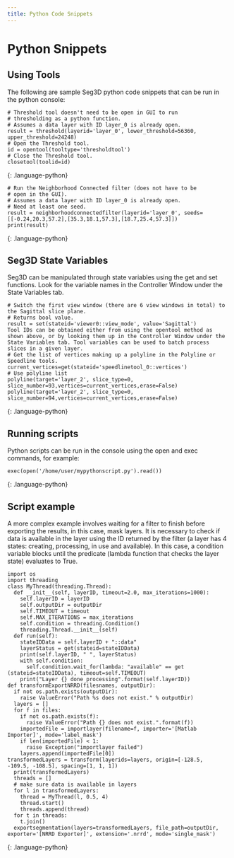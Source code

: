 ```yaml
---
title: Python Code Snippets
---
```


# Python Snippets

## Using Tools

The following are sample Seg3D python code snippets that can be run in the python console:

~~~
# Threshold tool doesn't need to be open in GUI to run
# thresholding as a python function.
# Assumes a data layer with ID layer_0 is already open.
result = threshold(layerid='layer_0', lower_threshold=56360,
upper_threshold=24248)
# Open the Threshold tool.
id = opentool(tooltype='thresholdtool')
# Close the Threshold tool.
closetool(toolid=id)
~~~
{: .language-python}

~~~
# Run the Neighborhood Connected filter (does not have to be
# open in the GUI).
# Assumes a data layer with ID layer_0 is already open.
# Need at least one seed.
result = neighborhoodconnectedfilter(layerid='layer_0', seeds=
[[-0.24,20.3,57.2],[35.3,18.1,57.3],[18.7,25.4,57.3]])
print(result)
~~~
{: .language-python}

## Seg3D State Variables
Seg3D can be manipulated through state variables using the get and set functions. Look for the variable names in the Controller Window under the State Variables tab.

~~~
# Switch the first view window (there are 6 view windows in total) to
the Sagittal slice plane.
# Returns bool value.
result = set(stateid='viewer0::view_mode', value='Sagittal')
Tool IDs can be obtained either from using the opentool method as shown above, or by looking them up in the Controller Window under the State Variables tab. Tool variables can be used to batch process slices in a given layer.
# Get the list of vertices making up a polyline in the Polyline or
Speedline tools.
current_vertices=get(stateid='speedlinetool_0::vertices')
# Use polyline list
polyline(target='layer_2', slice_type=0,
slice_number=93,vertices=current_vertices,erase=False)
polyline(target='layer_2', slice_type=0,
slice_number=94,vertices=current_vertices,erase=False)
~~~
{: .language-python}

## Running scripts
Python scripts can be run in the console using the open and exec commands, for example:

~~~
exec(open('/home/user/mypythonscript.py').read())
~~~
{: .language-python}

## Script example
A more complex example involves waiting for a filter to finish before exporting the results, in this case, mask layers. It is necessary to check if data is available in the layer using the ID returned by the filter (a layer has 4 states: creating, processing, in use and available).
In this case, a condition variable blocks until the predicate (lambda function that checks the layer state) evaluates to True.

~~~
import os
import threading
class MyThread(threading.Thread):
  def __init__(self, layerID, timeout=2.0, max_iterations=1000):
    self.layerID = layerID
    self.outputDir = outputDir
    self.TIMEOUT = timeout
    self.MAX_ITERATIONS = max_iterations
    self.condition = threading.Condition()
    threading.Thread.__init__(self)
  def run(self):
    stateIDData = self.layerID + "::data"
    layerStatus = get(stateid=stateIDData)
    print(self.layerID, " ", layerStatus)
    with self.condition:
      self.condition.wait_for(lambda: "available" == get
(stateid=stateIDData), timeout=self.TIMEOUT)
    print("Layer {} done processing".format(self.layerID))
def transformExportNRRD(filesnames, outputDir):
  if not os.path.exists(outputDir):
    raise ValueError("Path %s does not exist." % outputDir)
  layers = []
  for f in files:
    if not os.path.exists(f):
      raise ValueError("Path {} does not exist.".format(f))
    importedFile = importlayer(filename=f, importer='[Matlab
Importer]', mode='label_mask')
    if len(importedFile) < 1:
      raise Exception("importlayer failed")
    layers.append(importedFile[0])
transformedLayers = transform(layerids=layers, origin=[-128.5,
-109.5, -108.5], spacing=[1, 1, 1])
  print(transformedLayers)
  threads = []
  # make sure data is available in layers
  for l in transformedLayers:
    thread = MyThread(l, 0.5, 4)
    thread.start()
    threads.append(thread)
  for t in threads:
    t.join()
  exportsegmentation(layers=transformedLayers, file_path=outputDir,
exporter='[NRRD Exporter]', extension='.nrrd', mode='single_mask')
~~~
{: .language-python}
